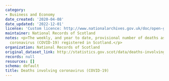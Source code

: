 ```yaml
---
category:
- Business and Economy
date_created: '2020-04-08'
date_updated: '2022-12-01'
license: 'Custom licence: http://www.nationalarchives.gov.uk/doc/open-government-licence/version/3/'
maintainer: National Records of Scotland
notes: <p>The weekly, and year to date, provisional number of deaths associated with
  coronavirus (COVID-19) registered in Scotland.</p>
organization: National Records of Scotland
original_dataset_link: http://statistics.gov.scot/data/deaths-involving-coronavirus-covid-19
records: null
resources: []
schema: default
title: Deaths involving coronavirus (COVID-19)
---
```

